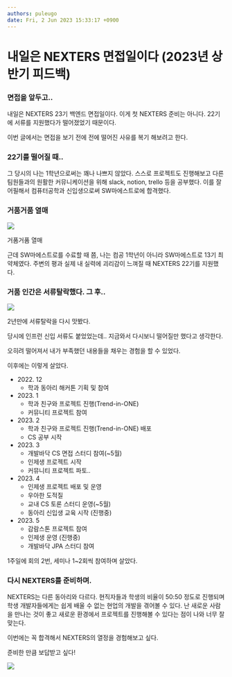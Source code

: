 ```yaml
---
authors: puleugo
date: Fri, 2 Jun 2023 15:33:17 +0900
---
```


# 내일은 NEXTERS 면접일이다 (2023년 상반기 피드백)

### 면접을 앞두고..

내일은 NEXTERS 23기 백엔드 면접일이다. 이게 첫 NEXTERS 준비는 아니다. 22기에 서류를 지원했다가 떨어졌었기 때문이다.

이번 글에서는 면접을 보기 전에 전에 떨어진 사유를 복기 해보려고 한다.

### 22기를 떨어질 때..

그 당시의 나는 1학년으로써는 꽤나 나쁘지 않았다. 스스로 프로젝트도 진행해보고 다른 팀원들과의 원활한 커뮤니케이션을 위해 slack, notion, trello 등을 공부했다. 이를 잘 어필해서 컴퓨터공학과 신입생으로써 SW마에스트로에 합격했다.

### 거품거품 열매

![](https://blog.kakaocdn.net/dn/2tmiJ/btsis1fqLQ5/cSA4IRj6yqGSGLCdv2rkk0/img.webp)

거품거품 열매

근데 SW마에스트로를 수료할 때 쯤, 나는 컴공 1학년이 아니라 SW마에스트로 13기 최약체였다. 주변의 평과 실제 내 실력에 괴리감이 느껴질 때 NEXTERS 22기를 지원했다.

### 거품 인간은 서류탈락했다. 그 후..

![](https://blog.kakaocdn.net/dn/bk5gZs/btsir3rRFzY/HfV8jo8K2GSEKygxFZr3l0/img.gif)

2년만에 서류탈락을 다시 맛봤다.

당시에 인프런 신입 서류도 붙었었는데.. 지금와서 다시보니 떨어질만 했다고 생각한다.

오히려 떨어져서 내가 부족했던 내용들을 채우는 경험을 할 수 있었다.

이후에는 이렇게 살았다.

* 2022\. 12
  * 학과 동아리 해커톤 기획 및 참여
* 2023\. 1
  * 학과 친구와 프로젝트 진행(Trend-in-ONE)
  * 커뮤니티 프로젝트 참여
* 2023\. 2
  * 학과 친구와 프로젝트 진행(Trend-in-ONE) 배포
  * CS 공부 시작
* 2023\. 3
  * 개발바닥 CS 면접 스터디 참여(~5월)
  * 인제생 프로젝트 시작
  * 커뮤니티 프로젝트 파토..
* 2023\. 4
  * 인제생 프로젝트 배포 및 운영
  * 우아한 도적질
  * 교내 CS 토론 스터디 운영(~5월)
  * 동아리 신입생 교육 시작 (진행중)
* 2023\. 5
  * 감람스톤 프로젝트 참여
  * 인제생 운영 (진행중)
  * 개발바닥 JPA 스터디 참여

1주일에 회의 2번, 세미나 1~2회씩 참여하며 살았다.

### 다시 NEXTERS를 준비하며.

NEXTERS는 다른 동아리와 다르다. 현직자들과 학생의 비율이 50:50 정도로 진행되며 학생 개발자들에게는 쉽게 배울 수 없는 현업의 개발을 겪어볼 수 있다. 난 새로운 사람을 만나는 것이 좋고 새로운 환경에서 프로젝트를 진행해볼 수 있다는 점이 나와 너무 잘맞는다.

이번에는 꼭 합격해서 NEXTERS의 열정을 경험해보고 싶다.

준비한 만큼 보답받고 싶다!

![](https://blog.kakaocdn.net/dn/ciVqTv/btsiopIMWuR/QKgJy73Rvv6oiyF77iSBtk/img.png)

